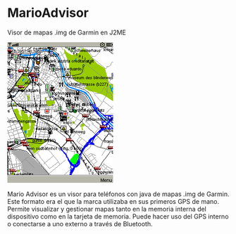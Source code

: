 # MarioAdvisor
Visor de mapas .img de Garmin en J2ME

![Pantallazo](/Pantallazo.gif)

Mario Advisor es un visor para teléfonos con java de mapas .img de Garmin. Este formato era el que la marca utilizaba en sus primeros GPS de mano. Permite visualizar y gestionar mapas tanto en la memoria interna del dispositivo como en la tarjeta de memoria. Puede hacer uso del GPS interno o conectarse a uno externo a través de Bluetooth.